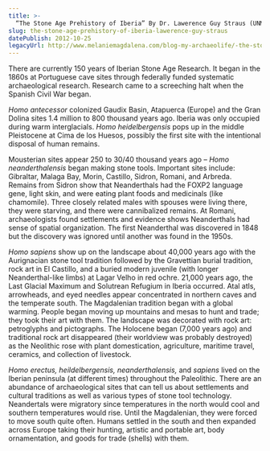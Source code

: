 ```yaml
---
title: >-
  “The Stone Age Prehistory of Iberia” By Dr. Lawerence Guy Straus (UNM, Universidad de Cantabria)
slug: the-stone-age-prehistory-of-iberia-lawerence-guy-straus
datePublish: 2012-10-25
legacyUrl: http://www.melaniemagdalena.com/blog-my-archaeolife/-the-stone-age-prehistory-of-iberia-by-dr-lawerence-guy-straus-unm-universidad-de-cantabria
---
```


There are currently 150 years of Iberian Stone Age Research. It began in the 1860s at Portuguese cave sites through federally funded systematic archaeological research. Research came to a screeching halt when the Spanish Civil War began.

_Homo antecessor_ colonized Gaudix Basin, Atapuerca (Europe) and the Gran Dolina sites 1.4 million to 800 thousand years ago. Iberia was only occupied during warm interglacials. _Homo heidelbergensis_ pops up in the middle Pleistocene at Cima de los Huesos, possibly the first site with the intentional disposal of human remains.

Mousterian sites appear 250 to 30/40 thousand years ago – _Homo neanderthalensis_ began making stone tools. Important sites include: Gibraltar, Malaga Bay, Morin, Castillo, Sidron, Romani, and Arbreda. Remains from Sidron show that Neanderthals had the FOXP2 language gene, light skin, and were eating plant foods and medicinals (like chamomile). Three closely related males with spouses were living there, they were starving, and there were cannibalized remains. At Romani, archaeologists found settlements and evidence shows Neanderthals had sense of spatial organization. The first Neanderthal was discovered in 1848 but the discovery was ignored until another was found in the 1950s.

_Homo sapiens_ show up on the landscape about 40,000 years ago with the Aurignacian stone tool tradition followed by the Gravettian burial tradition, rock art in El Castillo, and a buried modern juvenile (with longer Neanderthal-like limbs) at Lagar Velho in red ochre. 21,000 years ago, the Last Glacial Maximum and Solutrean Refugium in Iberia occurred. Atal atls, arrowheads, and eyed needles appear concentrated in northern caves and the temperate south. The Magdalenian tradition began with a global warming. People began moving up mountains and mesas to hunt and trade; they took their art with them. The landscape was decorated with rock art: petroglyphs and pictographs. The Holocene began (7,000 years ago) and traditional rock art disappeared (their worldview was probably destroyed) as the Neolithic rose with plant domestication, agriculture, maritime travel, ceramics, and collection of livestock.

_Homo erectus, heildelbergensis,_ _neanderthalensis,_ and _sapiens_ lived on the Iberian peninsula (at different times) throughout the Paleolithic. There are an abundance of archaeological sites that can tell us about settlements and cultural traditions as well as various types of stone tool technology. Neandertals were migratory since temperatures in the north would cool and southern temperatures would rise. Until the Magdalenian, they were forced to move south quite often. Humans settled in the south and then expanded across Europe taking their hunting, artistic and portable art, body ornamentation, and goods for trade (shells) with them.
